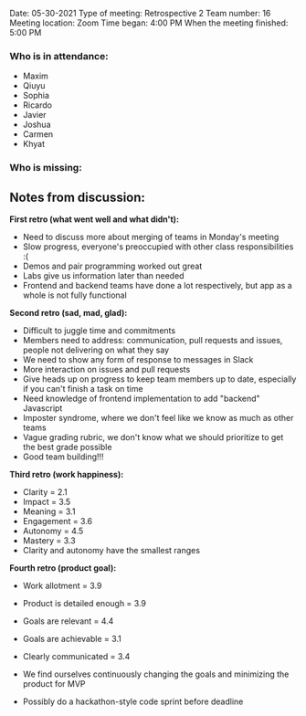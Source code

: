 Date: 05-30-2021 
Type of meeting: Retrospective 2 
Team number: 16 
Meeting location: Zoom 
Time began: 4:00 PM 
When the meeting finished: 5:00 PM

### Who is in attendance:
- Maxim
- Qiuyu
- Sophia
- Ricardo
- Javier
- Joshua
- Carmen
- Khyat 

### Who is missing:

## Notes from discussion:
**First retro (what went well and what didn't):**
- Need to discuss more about merging of teams in Monday's meeting
- Slow progress, everyone's preoccupied with other class responsibilities :(
- Demos and pair programming worked out great 
- Labs give us information later than needed 
- Frontend and backend teams have done a lot respectively, but app as a whole is not fully functional 

**Second retro (sad, mad, glad):**
- Difficult to juggle time and commitments 
- Members need to address: communication, pull requests and issues, people not delivering on what they say 
- We need to show any form of response to messages in Slack 
- More interaction on issues and pull requests 
- Give heads up on progress to keep team members up to date, especially if you can't finish a task on time 
- Need knowledge of frontend implementation to add "backend" Javascript 
- Imposter syndrome, where we don't feel like we know as much as other teams 
- Vague grading rubric, we don't know what we should prioritize to get the best grade possible 
- Good team building!!!

**Third retro (work happiness):**
- Clarity = 2.1
- Impact = 3.5
- Meaning = 3.1
- Engagement = 3.6
- Autonomy = 4.5
- Mastery = 3.3
- Clarity and autonomy have the smallest ranges 

**Fourth retro (product goal):**
- Work allotment = 3.9
- Product is detailed enough = 3.9
- Goals are relevant = 4.4
- Goals are achievable = 3.1
- Clearly communicated = 3.4
- We find ourselves continuously changing the goals and minimizing the product for MVP

- Possibly do a hackathon-style code sprint before deadline 
